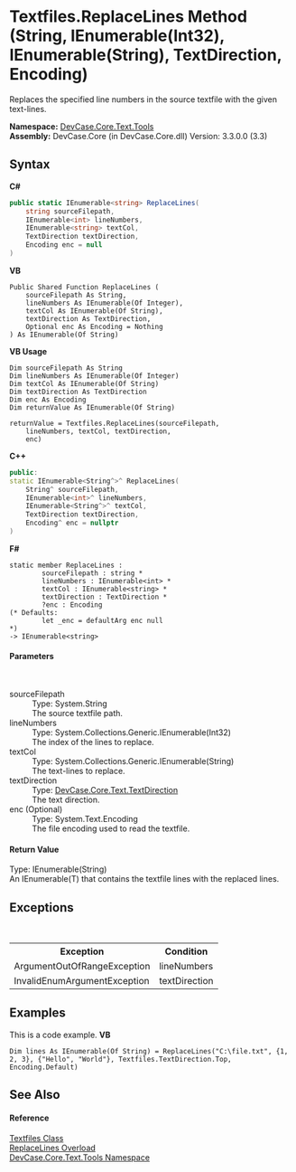# Textfiles.ReplaceLines Method (String, IEnumerable(Int32), IEnumerable(String), TextDirection, Encoding)
 

Replaces the specified line numbers in the source textfile with the given text-lines.

**Namespace:**&nbsp;<a href="N_DevCase_Core_Text_Tools">DevCase.Core.Text.Tools</a><br />**Assembly:**&nbsp;DevCase.Core (in DevCase.Core.dll) Version: 3.3.0.0 (3.3)

## Syntax

**C#**<br />
``` C#
public static IEnumerable<string> ReplaceLines(
	string sourceFilepath,
	IEnumerable<int> lineNumbers,
	IEnumerable<string> textCol,
	TextDirection textDirection,
	Encoding enc = null
)
```

**VB**<br />
``` VB
Public Shared Function ReplaceLines ( 
	sourceFilepath As String,
	lineNumbers As IEnumerable(Of Integer),
	textCol As IEnumerable(Of String),
	textDirection As TextDirection,
	Optional enc As Encoding = Nothing
) As IEnumerable(Of String)
```

**VB Usage**<br />
``` VB Usage
Dim sourceFilepath As String
Dim lineNumbers As IEnumerable(Of Integer)
Dim textCol As IEnumerable(Of String)
Dim textDirection As TextDirection
Dim enc As Encoding
Dim returnValue As IEnumerable(Of String)

returnValue = Textfiles.ReplaceLines(sourceFilepath, 
	lineNumbers, textCol, textDirection, 
	enc)
```

**C++**<br />
``` C++
public:
static IEnumerable<String^>^ ReplaceLines(
	String^ sourceFilepath, 
	IEnumerable<int>^ lineNumbers, 
	IEnumerable<String^>^ textCol, 
	TextDirection textDirection, 
	Encoding^ enc = nullptr
)
```

**F#**<br />
``` F#
static member ReplaceLines : 
        sourceFilepath : string * 
        lineNumbers : IEnumerable<int> * 
        textCol : IEnumerable<string> * 
        textDirection : TextDirection * 
        ?enc : Encoding 
(* Defaults:
        let _enc = defaultArg enc null
*)
-> IEnumerable<string> 

```


#### Parameters
&nbsp;<dl><dt>sourceFilepath</dt><dd>Type: System.String<br />The source textfile path.</dd><dt>lineNumbers</dt><dd>Type: System.Collections.Generic.IEnumerable(Int32)<br />The index of the lines to replace.</dd><dt>textCol</dt><dd>Type: System.Collections.Generic.IEnumerable(String)<br />The text-lines to replace.</dd><dt>textDirection</dt><dd>Type: <a href="T_DevCase_Core_Text_TextDirection">DevCase.Core.Text.TextDirection</a><br />The text direction.</dd><dt>enc (Optional)</dt><dd>Type: System.Text.Encoding<br />The file encoding used to read the textfile.</dd></dl>

#### Return Value
Type: IEnumerable(String)<br />An IEnumerable(T) that contains the textfile lines with the replaced lines.

## Exceptions
&nbsp;<table><tr><th>Exception</th><th>Condition</th></tr><tr><td>ArgumentOutOfRangeException</td><td>lineNumbers</td></tr><tr><td>InvalidEnumArgumentException</td><td>textDirection</td></tr></table>

## Examples
This is a code example. 
**VB**<br />
``` VB
Dim lines As IEnumerable(Of String) = ReplaceLines("C:\file.txt", {1, 2, 3}, {"Hello", "World"}, Textfiles.TextDirection.Top, Encoding.Default)
```


## See Also


#### Reference
<a href="T_DevCase_Core_Text_Tools_Textfiles">Textfiles Class</a><br /><a href="Overload_DevCase_Core_Text_Tools_Textfiles_ReplaceLines">ReplaceLines Overload</a><br /><a href="N_DevCase_Core_Text_Tools">DevCase.Core.Text.Tools Namespace</a><br />